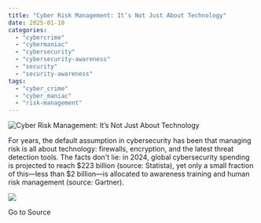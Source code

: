 ```yaml
---
title: "Cyber Risk Management: It’s Not Just About Technology"
date: 2025-01-10
categories: 
  - "cybercrime"
  - "cybermaniac"
  - "cybersecurity"
  - "cybersecurity-awareness"
  - "security"
  - "security-awareness"
tags: 
  - "cyber_crime"
  - "cyber_maniac"
  - "risk-management"
---
```


![Cyber Risk Management: It’s Not Just About Technology](https://cybermaniacs.com/hubfs/Securing%20the%20Golden%20Age.png)

For years, the default assumption in cybersecurity has been that managing risk is all about technology: firewalls, encryption, and the latest threat detection tools. The facts don't lie: in 2024, global cybersecurity spending is projected to reach $223 billion (source: Statista), yet only a small fraction of this—less than $2 billion—is allocated to awareness training and human risk management (source: Gartner).

![](https://track.hubspot.com/__ptq.gif?a=20922849&k=14&r=https%3A%2F%2Fcybermaniacs.com%2Fcm-blog%2Fcyber-risk-management-its-not-just-about-technology&bu=https%253A%252F%252Fcybermaniacs.com%252Fcm-blog&bvt=rss)

Go to Source
